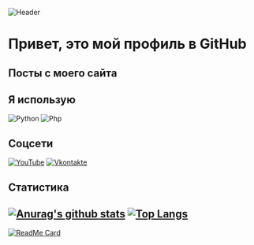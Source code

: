 ![Header](https://uprj.ru/logo.png)

# Привет, это мой профиль в GitHub

## Посты с моего сайта
<!-- BLOG-POST-LIST:START -->
<!-- BLOG-POST-LIST:END -->

## Я использую
![Python](https://img.shields.io/badge/-Python-090909??style=for-the-badge&logo=python)
![Php](https://img.shields.io/badge/-Php-090909??style=for-the-badge&logo=php)

## Соцсети
[![YouTube](https://img.shields.io/badge/-YouTube-090909??style=for-the-badge&logo=YouTube&color=FF0000)](https://youtube.com/antube123)
[![Vkontakte](https://img.shields.io/badge/-VK-090909??style=for-the-badge&logo=VK)](https://vk.com/uprjvk)
## Статистика
[![Anurag's github stats](https://github-readme-stats.vercel.app/api?username=uprjprogger)](https://github.com/anuraghazra/github-readme-stats)
[![Top Langs](https://github-readme-stats.vercel.app/api/top-langs/?username=uprjprogger&layout=compact)](https://github.com/anuraghazra/github-readme-stats)
---
[![ReadMe Card](https://github-readme-stats.vercel.app/api/pin/?username=uprjprogger&repo=examplevkbot)](https://github.com/anuraghazra/github-readme-stats)

